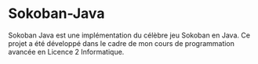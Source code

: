 # Sokoban-Java
Sokoban Java est une implémentation du célèbre jeu Sokoban en Java. Ce projet a été développé dans le cadre de mon cours de programmation avancée en Licence 2 Informatique. 
